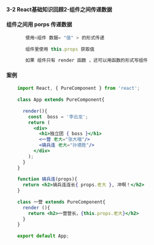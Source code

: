 #### 3-2 React基础知识回顾2-组件之间传递数据#### 组件之间用 porps 传递数据  ```jsx harmony       使用<组件 数据= "值" > 的形式传递              组件里使用 this.props 获取值              如果 组件只有 render 函数 ，还可以用函数的形式写组件```#### 案例```jsx harmony    import React, { PureComponent } from 'react';        class App extends PureComponent{          render(){        const  boss = '李云龙';        return (          <div>            <h1>独立团 { boss }</h1>            <一营 老大="张大喵"/>            <骑兵连 老大="孙德胜"/>          </div>        );      }    }        function 骑兵连(props){      return <h2>骑兵连连长{ props.老大 }, 冲啊！</h2>    }        class 一营 extends PureComponent{      render (){        return <h2>一营营长，{this.props.老大}</h2>      }    }        export default App;```